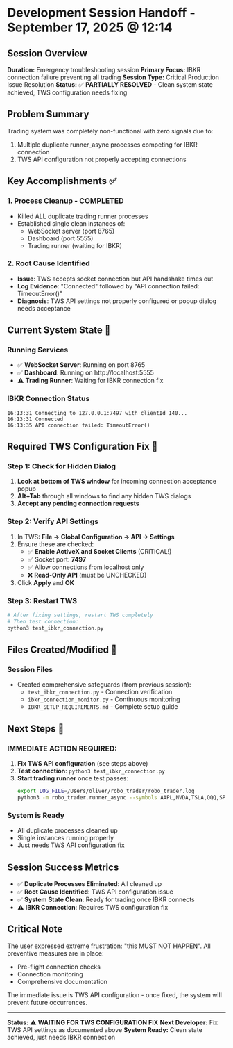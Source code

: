 # Development Session Handoff - September 17, 2025 @ 12:14

## Session Overview
**Duration:** Emergency troubleshooting session
**Primary Focus:** IBKR connection failure preventing all trading
**Session Type:** Critical Production Issue Resolution
**Status:** ✅ **PARTIALLY RESOLVED** - Clean system state achieved, TWS configuration needs fixing

## Problem Summary
Trading system was completely non-functional with zero signals due to:
1. Multiple duplicate runner_async processes competing for IBKR connection
2. TWS API configuration not properly accepting connections

## Key Accomplishments ✅

### 1. Process Cleanup - COMPLETED
- Killed ALL duplicate trading runner processes
- Established single clean instances of:
  - WebSocket server (port 8765)
  - Dashboard (port 5555)
  - Trading runner (waiting for IBKR)

### 2. Root Cause Identified
- **Issue**: TWS accepts socket connection but API handshake times out
- **Log Evidence**: "Connected" followed by "API connection failed: TimeoutError()"
- **Diagnosis**: TWS API settings not properly configured or popup dialog needs acceptance

## Current System State 🔄

### Running Services
- ✅ **WebSocket Server**: Running on port 8765
- ✅ **Dashboard**: Running on http://localhost:5555
- ⚠️ **Trading Runner**: Waiting for IBKR connection fix

### IBKR Connection Status
```
16:13:31 Connecting to 127.0.0.1:7497 with clientId 140...
16:13:31 Connected
16:13:35 API connection failed: TimeoutError()
```

## Required TWS Configuration Fix 🔧

### Step 1: Check for Hidden Dialog
1. **Look at bottom of TWS window** for incoming connection acceptance popup
2. **Alt+Tab** through all windows to find any hidden TWS dialogs
3. **Accept any pending connection requests**

### Step 2: Verify API Settings
1. In TWS: **File → Global Configuration → API → Settings**
2. Ensure these are checked:
   - ✅ **Enable ActiveX and Socket Clients** (CRITICAL!)
   - ✅ Socket port: **7497**
   - ✅ Allow connections from localhost only
   - ❌ **Read-Only API** (must be UNCHECKED)
3. Click **Apply** and **OK**

### Step 3: Restart TWS
```bash
# After fixing settings, restart TWS completely
# Then test connection:
python3 test_ibkr_connection.py
```

## Files Created/Modified 📝

### Session Files
- Created comprehensive safeguards (from previous session):
  - `test_ibkr_connection.py` - Connection verification
  - `ibkr_connection_monitor.py` - Continuous monitoring
  - `IBKR_SETUP_REQUIREMENTS.md` - Complete setup guide

## Next Steps 🎯

### IMMEDIATE ACTION REQUIRED:
1. **Fix TWS API configuration** (see steps above)
2. **Test connection**: `python3 test_ibkr_connection.py`
3. **Start trading runner** once test passes:
   ```bash
   export LOG_FILE=/Users/oliver/robo_trader/robo_trader.log
   python3 -m robo_trader.runner_async --symbols AAPL,NVDA,TSLA,QQQ,SPY
   ```

### System is Ready
- All duplicate processes cleaned up
- Single instances running properly
- Just needs TWS API configuration fix

## Session Success Metrics

- ✅ **Duplicate Processes Eliminated**: All cleaned up
- ✅ **Root Cause Identified**: TWS API configuration issue
- ✅ **System State Clean**: Ready for trading once IBKR connects
- ⚠️ **IBKR Connection**: Requires TWS configuration fix

## Critical Note
The user expressed extreme frustration: "this MUST NOT HAPPEN". All preventive measures are in place:
- Pre-flight connection checks
- Connection monitoring
- Comprehensive documentation

The immediate issue is TWS API configuration - once fixed, the system will prevent future occurrences.

---

**Status:** ⚠️ **WAITING FOR TWS CONFIGURATION FIX**
**Next Developer:** Fix TWS API settings as documented above
**System Ready:** Clean state achieved, just needs IBKR connection